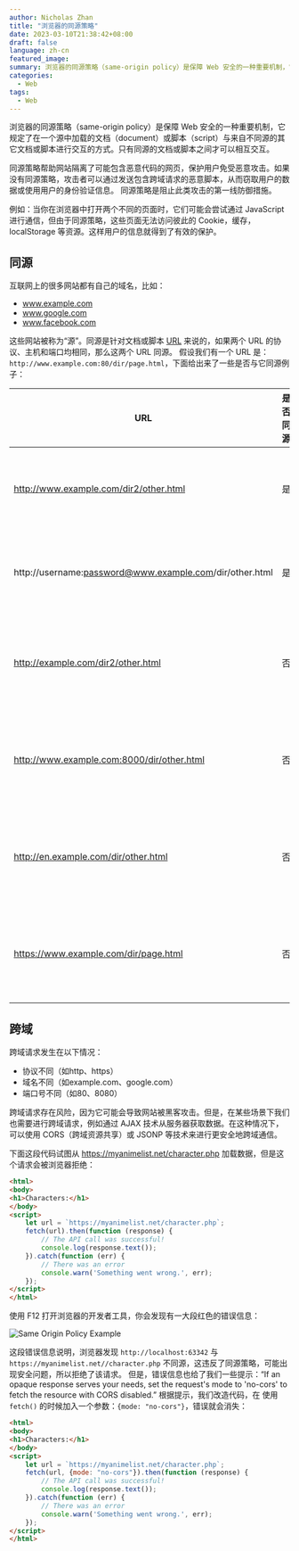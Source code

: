 ```yaml
---
author: Nicholas Zhan
title: "浏览器的同源策略"
date: 2023-03-10T21:38:42+08:00
draft: false
language: zh-cn
featured_image:
summary: 浏览器的同源策略（same-origin policy）是保障 Web 安全的一种重要机制，它规定了在一个源中加载的文档（document）或脚本（script）与来自不同源的其它文档或脚本进行交互的方式。只有同源的文档或脚本之间才可以相互交互。
categories:
  - Web
tags:
  - Web
---
```


浏览器的同源策略（same-origin policy）是保障 Web 安全的一种重要机制，它规定了在一个源中加载的文档（document）或脚本（script）与来自不同源的其它文档或脚本进行交互的方式。只有同源的文档或脚本之间才可以相互交互。

同源策略帮助网站隔离了可能包含恶意代码的网页，保护用户免受恶意攻击。如果没有同源策略，攻击者可以通过发送包含跨域请求的恶意脚本，从而窃取用户的数据或使用用户的身份验证信息。 同源策略是阻止此类攻击的第一线防御措施。

例如：当你在浏览器中打开两个不同的页面时，它们可能会尝试通过 JavaScript 进行通信，但由于同源策略，这些页面无法访问彼此的 Cookie，缓存，localStorage 等资源。这样用户的信息就得到了有效的保护。

## 同源

互联网上的很多网站都有自己的域名，比如：
* www.example.com
* www.google.com
* www.facebook.com

这些网站被称为“源”。同源是针对文档或脚本 [URL](https://en.wikipedia.org/wiki/URL) 来说的，如果两个 URL 的协议、主机和端口均相同，那么这两个 URL 同源。
假设我们有一个 URL 是：`http://www.example.com:80/dir/page.html`，下面给出来了一些是否与它同源例子：

| URL | 是否同源 | 说明 |
|-----|--------|------|
| http://www.example.com/dir2/other.html | 是 | 协议、主机和端口相同 |
| http://username:password@www.example.com/dir/other.html | 是 | 协议、主机和端口相同 |
| http://example.com/dir2/other.html | 否 | 协议、端口相同；主机不同 |
| http://www.example.com:8000/dir/other.html | 否 | 协议、主机相同；端口不同 |
| http://en.example.com/dir/other.html | 否 | 协议、端口相同；主机不同 |
| https://www.example.com/dir/page.html | 否 | 主机相同；协议和端口不同 |

## 跨域

跨域请求发生在以下情况：
* 协议不同（如http、https）
* 域名不同（如example.com、google.com）
* 端口号不同（如80、8080）

跨域请求存在风险，因为它可能会导致网站被黑客攻击。但是，在某些场景下我们也需要进行跨域请求，例如通过 AJAX 技术从服务器获取数据。在这种情况下，可以使用 CORS（跨域资源共享）或 JSONP 等技术来进行更安全地跨域通信。

下面这段代码试图从 https://myanimelist.net/character.php 加载数据，但是这个请求会被浏览器拒绝：
```html
<html>
<body>
<h1>Characters:</h1>
</body>
<script>
    let url = `https://myanimelist.net/character.php`;
    fetch(url).then(function (response) {
        // The API call was successful!
        console.log(response.text());
    }).catch(function (err) {
        // There was an error
        console.warn('Something went wrong.', err);
    });
</script>
</html>
```
使用 F12 打开浏览器的开发者工具，你会发现有一大段红色的错误信息：

![Same Origin Policy Example](/images/web/same_origin_policy_example.png)

这段错误信息说明，浏览器发现 `http://localhost:63342` 与 `https://myanimelist.net//character.php` 不同源，这违反了同源策略，可能出现安全问题，所以拒绝了该请求。
但是，错误信息也给了我们一些提示：“If an opaque response serves your needs, set the request's mode to 'no-cors' to fetch the resource with CORS disabled.”
根据提示，我们改造代码，在 使用 `fetch()` 的时候加入一个参数：`{mode: "no-cors"}`，错误就会消失：
```html
<html>
<body>
<h1>Characters:</h1>
</body>
<script>
    let url = `https://myanimelist.net/character.php`;
    fetch(url, {mode: "no-cors"}).then(function (response) {
        // The API call was successful!
        console.log(response.text());
    }).catch(function (err) {
        // There was an error
        console.warn('Something went wrong.', err);
    });
</script>
</html>
```

